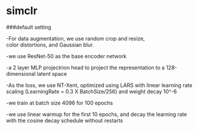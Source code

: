 # simclr

###default setting  

-For data augmentation, we use random crop and resize,  
color distortions, and Gaussian blur.  

-we use ResNet-50 as the base encoder network

-a 2  layer  MLP projectrion head to project the  representation to  a 128-dimensional latent  space

-As the  loss, we use NT-Xent, optimized using  LARS with  linear learning  rate  scaling (LearningRate =  0.3 X BatchSize/256) and weight decay 10^-6

-we  train at  batch size  4096 for 100 epochs 

-we use linear  warmup for the  first 10 epochs, and decay the  learning rate  with  the  cosine  decay schedule without  restarts 
